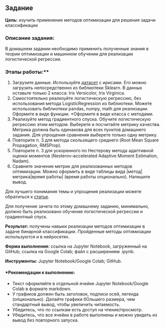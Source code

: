 ## Задание

**Цель:** изучить применение методов оптимизации для решения задачи классификации
### Описание задания:
В домашнем задании необходимо применить полученные знания в теории оптимизации и машинном обучении для реализации логистической регрессии.
### Этапы работы:**

1. Загрузите данные. Используйте [датасет](https://scikit-learn.org/stable/modules/generated/sklearn.datasets.load_iris.html) с ирисами. Его можно загрузить непосредственно из библиотеки Sklearn. В данных оставьте только 2 класса: Iris Versicolor, Iris Virginica.
2. Самостоятельно реализуйте логистическую регрессию, без использования метода LogisticRegression из библиотеки. Можете использовать библиотеки pandas, numpy, math для реализации. Оформите в виде функции. *Оформите в виде класса с методами.
3. Реализуйте метод градиентного спуска. Обучите логистическую регрессию этим методом. Выберете и посчитайте метрику качества. Метрика должна быть одинакова для всех пунктов домашнего задания. Для упрощения сравнения выберете только одну метрику.
4. Повторите п. 3 для метода скользящего среднего (Root Mean Square Propagation, RMSProp).
5. Повторите п. 3 для ускоренного по Нестерову метода адаптивной оценки моментов (Nesterov–accelerated Adaptive Moment Estimation, Nadam).
6. Сравните значение метрик для реализованных методов оптимизации. Можно оформить в виде таблицы вида |метод|метрика|время работы| (время работы опционально). Напишите вывод.

Для лучшего понимания темы и упрощения реализации можете обратиться к [статье](https://habr.com/en/post/318970/).

Для получение зачета по этому домашнему заданию, минимально, должно быть реализовано обучение логистической регрессии и градиентный спуск.

**Результат:** получены навыки реализации методов оптимизации в задаче бинарной классификации. Пройденные методы оптимизации используются и в нейросетях.

**Форма выполнения:** ссылка на Jupyter Notebook, загруженный на GitHub; ссылка на Google Colab; файл с расширением .ipynb.

**Инструменты:** Jupyter Notebook/Google Colab; GitHub.

#### *Рекомендации к выполнению:
- Текст оформляйте в отдельной ячейке Jupyter Notebook/Google Colab в формате markdown.
- У графиков должен быть заголовок, подписи осей, легенда (опционально). Делайте графики бОльшего размера, чем стандартный вывод, чтобы увеличить читаемость.
- Убедитесь, что по ссылкам есть доступ на чтение/просмотр.
- Убедитесь, что все ячейки в работе выполнены и можно увидеть их вывод без повторного запуска.